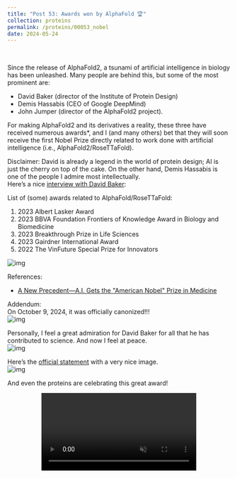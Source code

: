 ```yaml
---
title: "Post 53: Awards won by AlphaFold 🏆"
collection: proteins
permalink: /proteins/00053_nobel
date: 2024-05-24
---
```


&nbsp;

Since the release of AlphaFold2, a tsunami of artificial intelligence in biology has been unleashed. Many people are behind this, but some of the most prominent are:  
- David Baker (director of the Institute of Protein Design)  
- Demis Hassabis (CEO of Google DeepMind)  
- John Jumper (director of the AlphaFold2 project).  

For making AlphaFold2 and its derivatives a reality, these three have received numerous awards*, and I (and many others) bet that they will soon receive the first Nobel Prize directly related to work done with artificial intelligence (i.e., AlphaFold2/RoseTTaFold).  

Disclaimer: David is already a legend in the world of protein design; AI is just the cherry on top of the cake. On the other hand, Demis Hassabis is one of the people I admire most intellectually.  
Here’s a nice [interview with David Baker](https://youtu.be/jYZF77D3qmw?si=rlJHZho7lCw1xKyr):  

List of (some) awards related to AlphaFold/RoseTTaFold:  
1. 2023 Albert Lasker Award  
2. 2023 BBVA Foundation Frontiers of Knowledge Award in Biology and Biomedicine  
3. 2023 Breakthrough Prize in Life Sciences  
4. 2023 Gairdner International Award  
5. 2022 The VinFuture Special Prize for Innovators  

![img](https://miangoar.github.io/images/proteins/00053_nobel.jpg)

References:  
* [A New Precedent—A.I. Gets the "American Nobel" Prize in Medicine](https://erictopol.substack.com/p/a-new-precedentai-gets-the-american)  

Addendum:  
On October 9, 2024, it was officially canonized!!!  
![img](https://miangoar.github.io/images/proteins/00053_nobel5.jpg)

Personally, I feel a great admiration for David Baker for all that he has contributed to science. And now I feel at peace.  
![img](https://miangoar.github.io/images/proteins/00053_nobel3.jpg)

Here’s the [official statement](https://www.nobelprize.org/prizes/chemistry/2024/popular-information) with a very nice image.  
![img](https://miangoar.github.io/images/proteins/00053_nobel2.jpg)

And even the proteins are celebrating this great award!  
<div>
<center>
<video width="350" autoplay="autoplay" loop="true" controls muted>
  <source src="https://miangoar.github.io/images/proteins/00053_nobel4.mp4" type="video/mp4">
  Your browser does not support the video tag.
</video>
</center>
</div>  
